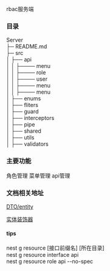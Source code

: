 rbac服务端
### 目录
Server  
├─ README.md  
├─ src  
│  ├── api  
│  │   ├──── menu  
│  │   ├──── role  
│  │   ├──── user  
│  │   ├──── menu  
│  │   ├──── menu  
│  ├── enums  
│  ├── fliters  
│  ├── guard  
│  ├── interceptors  
│  ├── pipe  
│  ├── shared  
│  ├── utils  
│  ├── validators  

### 主要功能
角色管理
菜单管理
api管理


### 文档相关地址
[DTO/entity](https://zhuanlan.zhihu.com/p/296492029)

[实体装饰器](https://www.bookstack.cn/read/TypeORM-0.2.20-zh/spilt.1.decorator-reference.md)

#### tips
nest g resource [接口前缀名] [所在目录]  
nest g resource interface api  
nest g resource role api --no-spec  